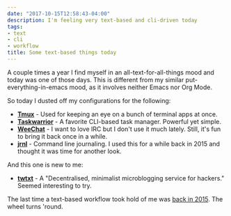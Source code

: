 ```yaml
---
date: "2017-10-15T12:58:43-04:00"
description: I'm feeling very text-based and cli-driven today
tags:
- text
- cli
- workflow
title: Some text-based things today
---
```


A couple times a year I find myself in an all-text-for-all-things mood and today was one of those days. This is different from my similar put-everything-in-emacs mood, as it involves neither Emacs nor Org Mode.

So today I dusted off my configurations for the following:

- **[Tmux][1]** - Used for keeping an eye on a bunch of terminal apps at once.
- **[Taskwarrior][2]** - A favorite CLI-based task manager. Powerful yet simple.
- **[WeeChat][3]** - I want to love IRC but I don't use it much lately. Still, it's fun to bring it back once in a while.
- **[jrnl][4]** - Command line journaling. I used this for a while back in 2015 and thought it was time for another look.

And this one is new to me:

- **[twtxt][5]** - A "Decentralised, minimalist microblogging service for hackers." Seemed interesting to try.

The last time a text-based workflow took hold of me was [back in 2015][6]. The wheel turns 'round.


[1]: https://github.com/tmux/tmux
[2]: https://taskwarrior.org
[3]: https://weechat.org
[4]: http://jrnl.sh
[5]: https://github.com/buckket/twtxt
[6]: /2015/some-of-the-terminal-apps-ive-been-using/